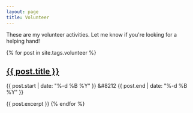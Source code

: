 ```yaml
---
layout: page
title: Volunteer
---
```


<p class="message">
  These are my volunteer activities. Let me know if you're looking for a helping hand!
</p>

<div class="post">
{% for post in site.tags.volunteer %}            <!--- filters page to only show tags: volunteer --->

<h2 class="post-title"><a href="{{ post.url }}">{{ post.title }}</a></h2>

<span class="post-date"> {{ post.start | date: "%-d %B %Y" }}
&#8212 {{ post.end | date: "%-d %B %Y" }}
</span>

{{ post.excerpt }}
{% endfor %}
</div>
